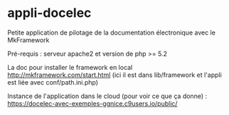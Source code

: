 # appli-docelec
Petite application de pilotage de la documentation électronique avec le MkFramework

Pré-requis : serveur apache2 et version de php >= 5.2

La doc pour installer le framework en local http://mkframework.com/start.html (ici il est dans lib/framework et l'appli est liée avec conf/path.ini.php)

Instance de l'application dans le cloud (pour voir ce que ça donne) : https://docelec-avec-exemples-ggnice.c9users.io/public/
